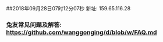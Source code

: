 ##2018年09月28日07时12分07秒 新址: 159.65.116.28
### 兔友常见问题及解答: https://github.com/wanggonging/d/blob/w/FAQ.md
